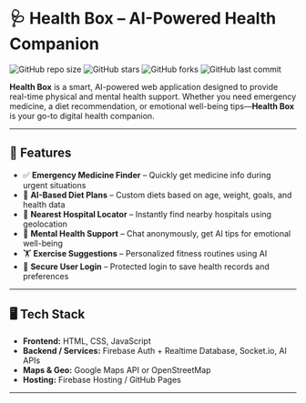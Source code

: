 # 🩺 Health Box – AI-Powered Health Companion

![GitHub repo size](https://img.shields.io/github/repo-size/your-username/health-box)
![GitHub stars](https://img.shields.io/github/stars/your-username/health-box?style=social)
![GitHub forks](https://img.shields.io/github/forks/your-username/health-box?style=social)
![GitHub last commit](https://img.shields.io/github/last-commit/your-username/health-box)

**Health Box** is a smart, AI-powered web application designed to provide real-time physical and mental health support. Whether you need emergency medicine, a diet recommendation, or emotional well-being tips—**Health Box** is your go-to digital health companion.

---

## 🚀 Features

- ✅ **Emergency Medicine Finder** – Quickly get medicine info during urgent situations
- 🍱 **AI-Based Diet Plans** – Custom diets based on age, weight, goals, and health data
- 🏥 **Nearest Hospital Locator** – Instantly find nearby hospitals using geolocation
- 💬 **Mental Health Support** – Chat anonymously, get AI tips for emotional well-being
- 🏋️ **Exercise Suggestions** – Personalized fitness routines using AI
- 🔐 **Secure User Login** – Protected login to save health records and preferences

---

## 🖥️ Tech Stack

- **Frontend:** HTML, CSS, JavaScript  
- **Backend / Services:** Firebase Auth + Realtime Database, Socket.io, AI APIs  
- **Maps & Geo:** Google Maps API or OpenStreetMap  
- **Hosting:** Firebase Hosting / GitHub Pages  

---


